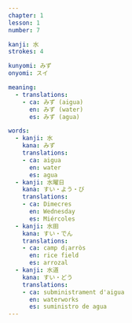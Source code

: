 ```yaml
---
chapter: 1
lesson: 1
number: 7

kanji: 水
strokes: 4

kunyomi: みず
onyomi: スイ

meaning:
  - translations:
    - ca: みず (aigua)
      en: みず (water)
      es: みず (agua)

words:
  - kanji: 水
    kana: みず
    translations:
    - ca: aigua
      en: water
      es: agua
  - kanji: 水曜日
    kana: すい・よう・び
    translations:
    - ca: Dimecres
      en: Wednesday
      es: Miércoles
  - kanji: 水田
    kana: すい・でん
    translations:
    - ca: camp d¡arròs
      en: rice field
      es: arrozal
  - kanji: 水道
    kana: すい・どう
    translations:
    - ca: subministrament d'aigua
      en: waterworks
      es: suministro de agua
---
```

